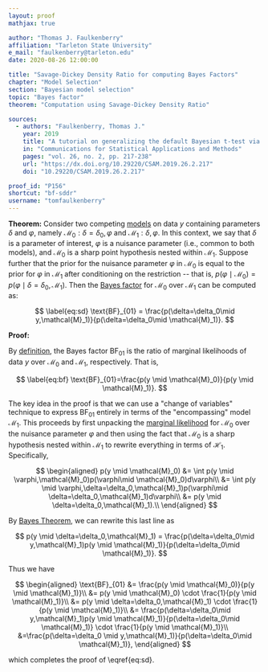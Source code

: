 ```yaml
---
layout: proof
mathjax: true

author: "Thomas J. Faulkenberry"
affiliation: "Tarleton State University"
e_mail: "faulkenberry@tarleton.edu"
date: 2020-08-26 12:00:00

title: "Savage-Dickey Density Ratio for computing Bayes Factors"
chapter: "Model Selection"
section: "Bayesian model selection"
topic: "Bayes factor"
theorem: "Computation using Savage-Dickey Density Ratio"

sources:
  - authors: "Faulkenberry, Thomas J."
    year: 2019
    title: "A tutorial on generalizing the default Bayesian t-test via posterior sampling and encompassing priors"
    in: "Communications for Statistical Applications and Methods"
    pages: "vol. 26, no. 2, pp. 217-238"
    url: "https://dx.doi.org/10.29220/CSAM.2019.26.2.217"
    doi: "10.29220/CSAM.2019.26.2.217"

proof_id: "P156"
shortcut: "bf-sddr"
username: "tomfaulkenberry"
---
```



**Theorem:** Consider two competing [models](/D/gm) on data $y$ containing parameters $\delta$ and $\varphi$, namely $\mathcal{M}_0:\delta=\delta_0,\varphi$ and $\mathcal{M}_1:\delta,\varphi$. In this context, we say that $\delta$ is a parameter of interest, $\varphi$ is a nuisance parameter (i.e., common to both models), and $\mathcal{M}_0$ is a sharp point hypothesis nested within $\mathcal{M}_1$. Suppose further that the prior for the nuisance parameter $\varphi$ in $\mathcal{M}_0$ is equal to the prior for $\varphi$ in $\mathcal{M}_1$ after conditioning on the restriction -- that is, $p(\varphi\mid \mathcal{M}_0) = p(\varphi\mid \delta=\delta_0,\mathcal{M}_1)$. Then the [Bayes factor](/D/bf) for $\mathcal{M}_0$ over $\mathcal{M}_1$ can be computed as:

$$ \label{eq:sd}
\text{BF}_{01} = \frac{p(\delta=\delta_0\mid y,\mathcal{M}_1)}{p(\delta=\delta_0\mid \mathcal{M}_1)}.
$$

**Proof:**

By [definition](/D/bf), the Bayes factor $\text{BF}_{01}$ is the ratio of marginal likelihoods of data $y$ over $\mathcal{M}_0$ and $\mathcal{M}_1$, respectively. That is,

$$ \label{eq:bf}
\text{BF}_{01}=\frac{p(y \mid \mathcal{M}_0)}{p(y \mid \mathcal{M}_1)}.
$$

The key idea in the proof is that we can use a "change of variables" technique to express $\text{BF}_{01}$ entirely in terms of the "encompassing" model $\mathcal{M}_1$. This proceeds by first unpacking the [marginal likelihood](/D/ml) for $\mathcal{M}_0$ over the nuisance parameter $\varphi$ and then using the fact that $\mathcal{M}_0$ is a sharp hypothesis nested within $\mathcal{M}_1$ to rewrite everything in terms of $\mathcal{H}_1$. Specifically,

$$
\begin{aligned}
 p(y \mid \mathcal{M}_0) &= \int p(y \mid \varphi,\mathcal{M}_0)p(\varphi\mid \mathcal{M}_0)d\varphi\\
  &= \int p(y \mid \varphi,\delta=\delta_0,\mathcal{M}_1)p(\varphi\mid \delta=\delta_0,\mathcal{M}_1)d\varphi\\
  &= p(y \mid \delta=\delta_0,\mathcal{M}_1).\\
\end{aligned}
$$

By [Bayes Theorem](/P/bayes-th), we can rewrite this last line as

$$
p(y \mid \delta=\delta_0,\mathcal{M}_1) = \frac{p(\delta=\delta_0\mid y,\mathcal{M}_1)p(y \mid \mathcal{M}_1)}{p(\delta=\delta_0\mid \mathcal{M}_1)}.
$$

Thus we have

$$ 
\begin{aligned}
  \text{BF}_{01} &= \frac{p(y \mid \mathcal{M}_0)}{p(y \mid \mathcal{M}_1)}\\
  &= p(y \mid \mathcal{M}_0) \cdot \frac{1}{p(y \mid \mathcal{M}_1)}\\
  &= p(y \mid \delta=\delta_0,\mathcal{M}_1) \cdot \frac{1}{p(y \mid \mathcal{M}_1)}\\
  &= \frac{p(\delta=\delta_0\mid y,\mathcal{M}_1)p(y \mid \mathcal{M}_1)}{p(\delta=\delta_0\mid \mathcal{M}_1)} \cdot \frac{1}{p(y \mid \mathcal{M}_1)}\\
  &=\frac{p(\delta=\delta_0 \mid y,\mathcal{M}_1)}{p(\delta=\delta_0\mid \mathcal{M}_1)},
\end{aligned}
$$

which completes the proof of \eqref{eq:sd}.